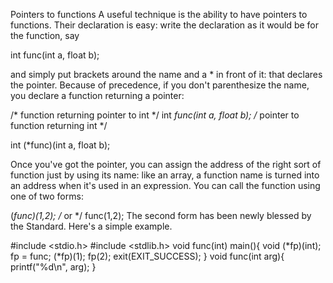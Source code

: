 Pointers to functions
A useful technique is the ability to have pointers to functions. Their declaration is easy: write the declaration as it would be for the function, say

int func(int a, float b);

and simply put brackets around the name and a * in front of it: that declares the pointer. Because of precedence, if you don't parenthesize the name, you declare a function returning a pointer:

/* function returning pointer to int */
int *func(int a, float b);
/* pointer to function returning int */

int (*func)(int a, float b);

Once you've got the pointer, you can assign the address of the right sort of function just by using its name: like an array, a function name is turned into an address when it's used in an expression. You can call the function using one of two forms:

(*func)(1,2);
/* or */
func(1,2);
The second form has been newly blessed by the Standard. Here's a simple example.

#include <stdio.h>
#include <stdlib.h>
void func(int)
main(){
      void (*fp)(int);
      fp = func;
      (*fp)(1);
      fp(2);
      exit(EXIT_SUCCESS);
}
void
func(int arg){
      printf("%d\n", arg);
}

